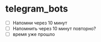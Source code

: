 # telegram_bots


   - [ ] Напомни через 10 минут
   - [ ] Напомнить через 10 минут повторно?
   - [ ] время уже прошло